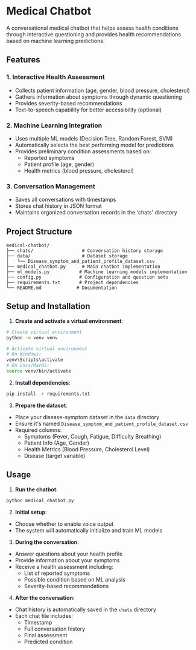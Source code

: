 # Medical Chatbot

A conversational medical chatbot that helps assess health conditions through interactive questioning and provides health recommendations based on machine learning predictions.

## Features

### 1. Interactive Health Assessment

- Collects patient information (age, gender, blood pressure, cholesterol)
- Gathers information about symptoms through dynamic questioning
- Provides severity-based recommendations
- Text-to-speech capability for better accessibility (optional)

### 2. Machine Learning Integration

- Uses multiple ML models (Decision Tree, Random Forest, SVM)
- Automatically selects the best performing model for predictions
- Provides preliminary condition assessments based on:
  - Reported symptoms
  - Patient profile (age, gender)
  - Health metrics (blood pressure, cholesterol)

### 3. Conversation Management

- Saves all conversations with timestamps
- Stores chat history in JSON format
- Maintains organized conversation records in the 'chats' directory

## Project Structure

```
medical-chatbot/
├── chats/                  # Conversation history storage
├── data/                   # Dataset storage
│   └── Disease_symptom_and_patient_profile_dataset.csv
├── medical_chatbot.py      # Main chatbot implementation
├── ml_models.py           # Machine learning models implementation
├── config.py              # Configuration and question sets
├── requirements.txt       # Project dependencies
└── README.md             # Documentation
```

## Setup and Installation

1. **Create and activate a virtual environment**:

```bash
# Create virtual environment
python -m venv venv

# Activate virtual environment
# On Windows:
venv\Scripts\activate
# On Unix/MacOS:
source venv/bin/activate
```

2. **Install dependencies**:

```bash
pip install -r requirements.txt
```

3. **Prepare the dataset**:

- Place your disease-symptom dataset in the `data` directory
- Ensure it's named `Disease_symptom_and_patient_profile_dataset.csv`
- Required columns:
  - Symptoms (Fever, Cough, Fatigue, Difficulty Breathing)
  - Patient Info (Age, Gender)
  - Health Metrics (Blood Pressure, Cholesterol Level)
  - Disease (target variable)

## Usage

1. **Run the chatbot**:

```bash
python medical_chatbot.py
```

2. **Initial setup**:

- Choose whether to enable voice output
- The system will automatically initialize and train ML models

3. **During the conversation**:

- Answer questions about your health profile
- Provide information about your symptoms
- Receive a health assessment including:
  - List of reported symptoms
  - Possible condition based on ML analysis
  - Severity-based recommendations

4. **After the conversation**:

- Chat history is automatically saved in the `chats` directory
- Each chat file includes:
  - Timestamp
  - Full conversation history
  - Final assessment
  - Predicted condition
